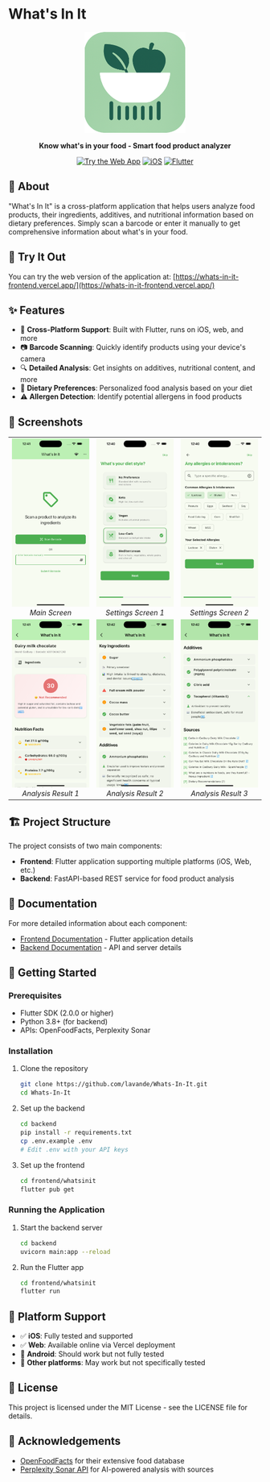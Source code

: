 # What's In It

<div align="center">
  <img src="frontend/whatsinit/assets/icon/app_icon.png" alt="What's In It Logo" width="200"/>
  <p><strong>Know what's in your food - Smart food product analyzer</strong></p>
  
  [![Try the Web App](https://img.shields.io/badge/Try_Web_App-Live_Demo-blue?style=for-the-badge)](https://whats-in-it-frontend.vercel.app/)
  [![iOS](https://img.shields.io/badge/Platform-iOS_Tested-lightgray?style=for-the-badge&logo=apple)](https://github.com/lavande/Whats-In-It)
  [![Flutter](https://img.shields.io/badge/Built_with-Flutter-02569B?style=for-the-badge&logo=flutter)](https://flutter.dev)
</div>

## 🍎 About

"What's In It" is a cross-platform application that helps users analyze food products, their ingredients, additives, and nutritional information based on dietary preferences. Simply scan a barcode or enter it manually to get comprehensive information about what's in your food.

## 🚀 Try It Out

You can try the web version of the application at:
[https://whats-in-it-frontend.vercel.app/](https://whats-in-it-frontend.vercel.app/)

## ✨ Features

- 📱 **Cross-Platform Support**: Built with Flutter, runs on iOS, web, and more
- 📷 **Barcode Scanning**: Quickly identify products using your device's camera
- 🔍 **Detailed Analysis**: Get insights on additives, nutritional content, and more
- 🥗 **Dietary Preferences**: Personalized food analysis based on your diet
- ⚠️ **Allergen Detection**: Identify potential allergens in food products

## 📸 Screenshots

<div align="center">
  <table>
    <tr>
      <td align="center">
        <img src="screenshots/main_screen.png" alt="Main Screen" width="220"/><br/>
        <em>Main Screen</em>
      </td>
      <td align="center">
        <img src="screenshots/settings_1.png" alt="Settings Screen 1" width="220"/><br/>
        <em>Settings Screen 1</em>
      </td>
      <td align="center">
        <img src="screenshots/settings_2.png" alt="Settings Screen 2" width="220"/><br/>
        <em>Settings Screen 2</em>
      </td>
    </tr>
    <tr>
      <td align="center">
        <img src="screenshots/result_1.png" alt="Result Screen 1" width="220"/><br/>
        <em>Analysis Result 1</em>
      </td>
      <td align="center">
        <img src="screenshots/result_2.png" alt="Result Screen 2" width="220"/><br/>
        <em>Analysis Result 2</em>
      </td>
      <td align="center">
        <img src="screenshots/result_3.png" alt="Result Screen 3" width="220"/><br/>
        <em>Analysis Result 3</em>
      </td>
    </tr>
  </table>
</div>

## 🏗️ Project Structure

The project consists of two main components:

- **Frontend**: Flutter application supporting multiple platforms (iOS, Web, etc.)
- **Backend**: FastAPI-based REST service for food product analysis

## 📝 Documentation

For more detailed information about each component:

- [Frontend Documentation](./frontend/README.md) - Flutter application details
- [Backend Documentation](./backend/README.md) - API and server details

## 🔧 Getting Started

### Prerequisites

- Flutter SDK (2.0.0 or higher)
- Python 3.8+ (for backend)
- APIs: OpenFoodFacts, Perplexity Sonar

### Installation

1. Clone the repository
   ```bash
   git clone https://github.com/lavande/Whats-In-It.git
   cd Whats-In-It
   ```

2. Set up the backend
   ```bash
   cd backend
   pip install -r requirements.txt
   cp .env.example .env
   # Edit .env with your API keys
   ```

3. Set up the frontend
   ```bash
   cd frontend/whatsinit
   flutter pub get
   ```

### Running the Application

1. Start the backend server
   ```bash
   cd backend
   uvicorn main:app --reload
   ```

2. Run the Flutter app
   ```bash
   cd frontend/whatsinit
   flutter run
   ```

## 📱 Platform Support

- ✅ **iOS**: Fully tested and supported
- ✅ **Web**: Available online via Vercel deployment
- 🔄 **Android**: Should work but not fully tested
- 🔄 **Other platforms**: May work but not specifically tested

## 📄 License

This project is licensed under the MIT License - see the LICENSE file for details.

## 🙏 Acknowledgements

- [OpenFoodFacts](https://world.openfoodfacts.org/) for their extensive food database
- [Perplexity Sonar API](https://perplexity.ai/) for AI-powered analysis with sources